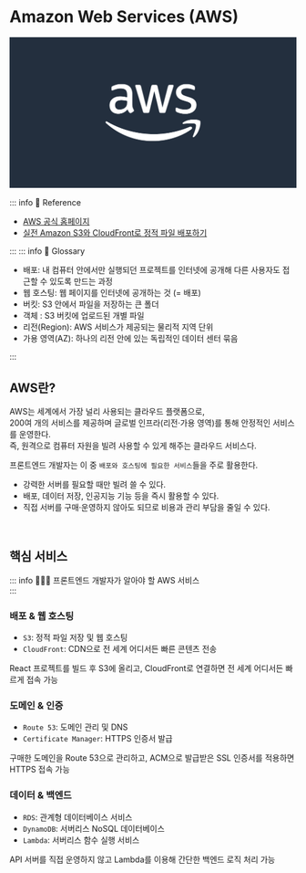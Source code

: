 # Amazon Web Services (AWS)

![aws](./images/aws01.png)

::: info 🔖 Reference

- [AWS 공식 홈페이지](https://aws.amazon.com/ko/)
- [실전 Amazon S3와 CloudFront로 정적 파일 배포하기](https://aws.amazon.com/ko/blogs/korea/amazon-s3-amazon-cloudfront-a-match-made-in-the-cloud/)

:::
::: info 📘 Glossary

- 배포: 내 컴퓨터 안에서만 실행되던 프로젝트를 인터넷에 공개해 다른 사용자도 접근할 수 있도록 만드는 과정
- 웹 호스팅: 웹 페이지를 인터넷에 공개하는 것 (= 배포)
- 버킷: S3 안에서 파일을 저장하는 큰 폴더
- 객체 : S3 버킷에 업로드된 개별 파일
- 리전(Region): AWS 서비스가 제공되는 물리적 지역 단위
- 가용 영역(AZ): 하나의 리전 안에 있는 독립적인 데이터 센터 묶음

:::

## AWS란?

AWS는 세계에서 가장 널리 사용되는 클라우드 플랫폼으로,  
200여 개의 서비스를 제공하며 글로벌 인프라(리전·가용 영역)를 통해 안정적인 서비스를 운영한다.  
즉, 원격으로 컴퓨터 자원을 빌려 사용할 수 있게 해주는 클라우드 서비스다.

프론트엔드 개발자는 이 중 `배포와 호스팅에 필요한 서비스`들을 주로 활용한다.

- 강력한 서버를 필요할 때만 빌려 쓸 수 있다.
- 배포, 데이터 저장, 인공지능 기능 등을 즉시 활용할 수 있다.
- 직접 서버를 구매·운영하지 않아도 되므로 비용과 관리 부담을 줄일 수 있다.

<br>

## 핵심 서비스

::: info 👩🏻‍💻 프론트엔드 개발자가 알아야 할 AWS 서비스
<br>
:::

### 배포 & 웹 호스팅

- `S3`: 정적 파일 저장 및 웹 호스팅
- `CloudFront`: CDN으로 전 세계 어디서든 빠른 콘텐츠 전송

React 프로젝트를 빌드 후 S3에 올리고, CloudFront로 연결하면 전 세계 어디서든 빠르게 접속 가능

### 도메인 & 인증

- `Route 53`: 도메인 관리 및 DNS
- `Certificate Manager`: HTTPS 인증서 발급

구매한 도메인을 Route 53으로 관리하고, ACM으로 발급받은 SSL 인증서를 적용하면 HTTPS 접속 가능

### 데이터 & 백엔드

- `RDS`: 관계형 데이터베이스 서비스
- `DynamoDB`: 서버리스 NoSQL 데이터베이스
- `Lambda`: 서버리스 함수 실행 서비스

API 서버를 직접 운영하지 않고 Lambda를 이용해 간단한 백엔드 로직 처리 가능

<br>
<Comment/>
